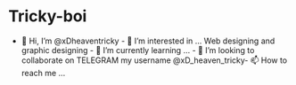 # Tricky-boi
- 👋 Hi, I’m @xDheaventricky - 👀 I’m interested in ... Web designing and graphic designing - 🌱 I’m currently learning ... - 💞️ I’m looking to collaborate on TELEGRAM my username @xD_heaven_tricky- 📫 How to reach me ...
